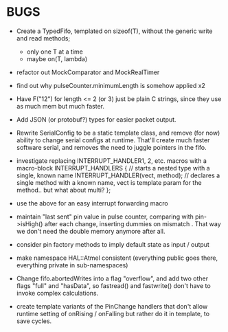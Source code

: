 BUGS
====
 - Create a TypedFifo, templated on sizeof(T), without the generic write and read methods; 
    * only one T at a time
    * maybe on(T, lambda)
 - refactor out MockComparator and MockRealTimer
 - find out why pulseCounter.minimumLength is somehow applied x2
 - Have F("12") for length <= 2 (or 3) just be plain C strings, since they use as much mem but much faster.   
-  Add JSON (or protobuf?) types for easier packet output.
     
 - Rewrite SerialConfig to be a static template class, and remove (for now) ability to change serial configs at
   runtime. That'll create much faster software serial, and removes the need to juggle pointers in the fifo.
 - investigate replacing INTERRUPT_HANDLER1, 2, etc. macros with a macro-block
     INTERRUPT_HANDLERS {   // starts a nested type with a single, known name
       INTERRUPT_HANDLER(vect, method);  // declares a single method with a known name, vect is template param for the method.. but what about multi?
     };
 - use the above for an easy interrupt forwarding macro
  
 - maintain "last sent" pin value in pulse counter, comparing with pin->isHigh() after each change, inserting dummies on mismatch
   . That way we don't need the double memory anymore after all.
 - consider pin factory methods to imply default state as input / output
 - make namespace HAL::Atmel consistent (everything public goes there, everything private in sub-namespaces)

- Change fifo.abortedWrites into a flag "overflow", and add two other flags "full" and "hasData", so
  fastread() and fastwrite() don't have to invoke complex calculations.
- create template variants of the PinChange handlers that don't allow runtime setting of onRising / onFalling
  but rather do it in template, to save cycles.
  